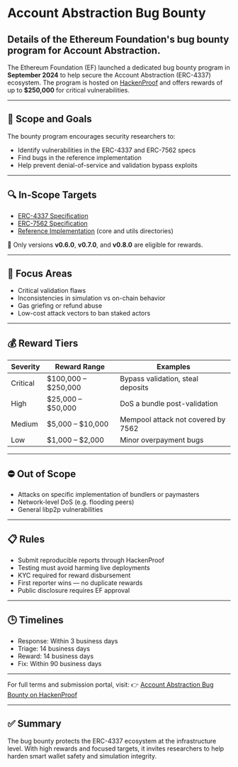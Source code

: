 
# Account Abstraction Bug Bounty

## Details of the Ethereum Foundation's bug bounty program for Account Abstraction.


The Ethereum Foundation (EF) launched a dedicated bug bounty program in **September 2024** to help secure the Account Abstraction (ERC-4337) ecosystem. The program is hosted on [HackenProof](https://hackenproof.com/programs/account-abstraction-bugs) and offers rewards of up to **$250,000** for critical vulnerabilities.

---

## 🎯 Scope and Goals

The bounty program encourages security researchers to:

- Identify vulnerabilities in the ERC-4337 and ERC-7562 specs
- Find bugs in the reference implementation
- Help prevent denial-of-service and validation bypass exploits

---

## 🔍 In-Scope Targets

- [ERC-4337 Specification](https://github.com/ethereum/ercs/blob/master/ERCS/erc-4337.md)
- [ERC-7562 Specification](https://github.com/ethereum/ercs/blob/master/ERCS/erc-7562.md)
- [Reference Implementation](https://github.com/eth-infinitism/account-abstraction) (core and utils directories)

🚨 Only versions **v0.6.0**, **v0.7.0**, and **v0.8.0** are eligible for rewards.

---

## 🧪 Focus Areas

- Critical validation flaws
- Inconsistencies in simulation vs on-chain behavior
- Gas griefing or refund abuse
- Low-cost attack vectors to ban staked actors

---

## 💰 Reward Tiers

| Severity  | Reward Range         | Examples |
|-----------|----------------------|----------|
| Critical  | $100,000 – $250,000 | Bypass validation, steal deposits |
| High      | $25,000 – $50,000   | DoS a bundle post-validation |
| Medium    | $5,000 – $10,000    | Mempool attack not covered by 7562 |
| Low       | $1,000 – $2,000     | Minor overpayment bugs |

---

## ⛔ Out of Scope

- Attacks on specific implementation of bundlers or paymasters
- Network-level DoS (e.g. flooding peers)
- General libp2p vulnerabilities

---

## 📋 Rules

- Submit reproducible reports through HackenProof
- Testing must avoid harming live deployments
- KYC required for reward disbursement
- First reporter wins — no duplicate rewards
- Public disclosure requires EF approval

---

## 🕒 Timelines

- Response: Within 3 business days
- Triage: 14 business days
- Reward: 14 business days
- Fix: Within 90 business days

---

For full terms and submission portal, visit:
👉 [Account Abstraction Bug Bounty on HackenProof](https://hackenproof.com/programs/account-abstraction-bugs)

---

## ✅ Summary

The bug bounty protects the ERC-4337 ecosystem at the infrastructure level. With high rewards and focused targets, it invites researchers to help harden smart wallet safety and simulation integrity.
